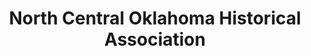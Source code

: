 ---
layout: repo
title: "North Central Oklahoma Historical Association"
id: 24598
permalink: repos/24598/
---